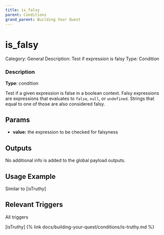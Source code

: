 ```yaml
---
title: is_falsy
parent: Conditions
grand_parent: Building Your Quest
---
```


# is_falsy

Category: General
Description: Test if expression is falsy
Type: Condition

### Description

**Type**: condition

Test if a given expression is false in a boolean context. Falsy expressions are expressions that evaluates to `false`,  `null`, or `undefined`. Strings that equal to one of those are also considered falsy. 

## Params

- **value:** the expression to be checked for falsyness

## Outputs

No additional info is added to the global payload outputs.

## Usage Example

Similar to [isTruthy]

## Relevant Triggers

All triggers

[isTruthy] {% link docs/building-your-quest/conditions/is-truthy.md %}
